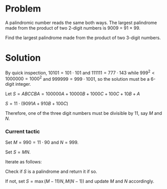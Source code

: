 # Problem

A palindromic number reads the same both ways. The largest palindrome made from the product of two 2-digit numbers is 9009 = 91 × 99.

Find the largest palindrome made from the product of two 3-digit numbers.

# Solution

By quick inspection, $10101 = 101 \cdot 101$ and $111111 = 777 \cdot 143$ while $999^2 < 1000000 = 1000^2$ and $999999 = 999\cdot1001$, so the solution must be a 6-digit integer.

Let $S = ABCCBA = 100000A + 10000B + 1000C + 100C + 10B + A$

$S = 11\cdot\left(9091A + 910B + 100C\right)$

Therefore, one of the three digit numbers must be divisible by $11$, say $M$ and $N$.

### Current tactic

Set $M = 990 = 11\cdot90$ and $N = 999$.

Set $S = MN$.

Iterate as follows:

Check if $S$ is a palindrome and return it if so.

If not, set $S = \max\left(M-11)N, M(N-1)\right)$ and update $M$ and $N$ accordingly.

